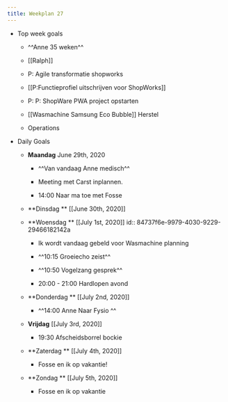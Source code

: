 ```yaml
---
title: Weekplan 27
---
```


- Top week goals
	 - ^^Anne 35 weken^^

	 - [[Ralph]]

	 - P: Agile transformatie shopworks

	 - [[P:Functieprofiel uitschrijven voor ShopWorks]]

	 - P: P: ShopWare PWA project opstarten

	 - [[Wasmachine Samsung Eco Bubble]] Herstel

	 - Operations

- Daily Goals
	 - **Maandag** June 29th, 2020
		 - ^^Van vandaag Anne medisch^^

		 - Meeting met Carst inplannen.

		 - 14:00 Naar ma toe met Fosse

	 - **Dinsdag ** [[June 30th, 2020]]

	 - **Woensdag ** [[July 1st, 2020]]
id:: 84737f6e-9979-4030-9229-29466182142a
		 - Ik wordt vandaag gebeld voor Wasmachine planning

		 - ^^10:15 Groeiecho zeist^^

		 - ^^10:50 Vogelzang gesprek^^

		 - 20:00 - 21:00 Hardlopen avond

	 - **Donderdag **  [[July 2nd, 2020]]
		 - ^^14:00 Anne Naar Fysio ^^

	 - **Vrijdag** [[July 3rd, 2020]]
		 - 19:30 Afscheidsborrel bockie 

	 - **Zaterdag ** [[July 4th, 2020]]
		 - Fosse en ik op vakantie!

	 - **Zondag ** [[July 5th, 2020]]
		 - Fosse en ik op vakantie

